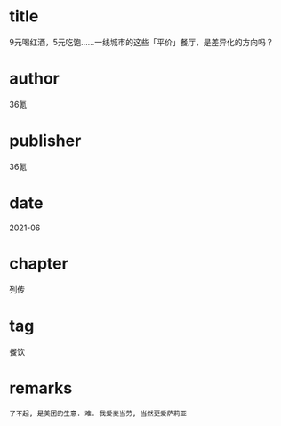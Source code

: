 # title
9元喝红酒，5元吃饱……一线城市的这些「平价」餐厅，是差异化的方向吗？

# author
36氪

# publisher
36氪

# date
2021-06

# chapter
列传

# tag
餐饮

# remarks
`了不起, 是美团的生意. 难. 我爱麦当劳, 当然更爱萨莉亚`
